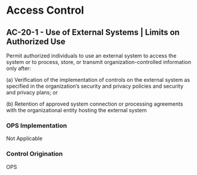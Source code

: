 # Access Control
## AC-20-1 - Use of External Systems | Limits on Authorized Use

Permit authorized individuals to use an external system to access the system or to process, store, or transmit organization-controlled information only after:

(a) Verification of the implementation of controls on the external system as specified in the organization’s security and privacy policies and security and privacy plans; or

(b) Retention of approved system connection or processing agreements with the organizational entity hosting the external system

### OPS Implementation

Not Applicable

### Control Origination

OPS
